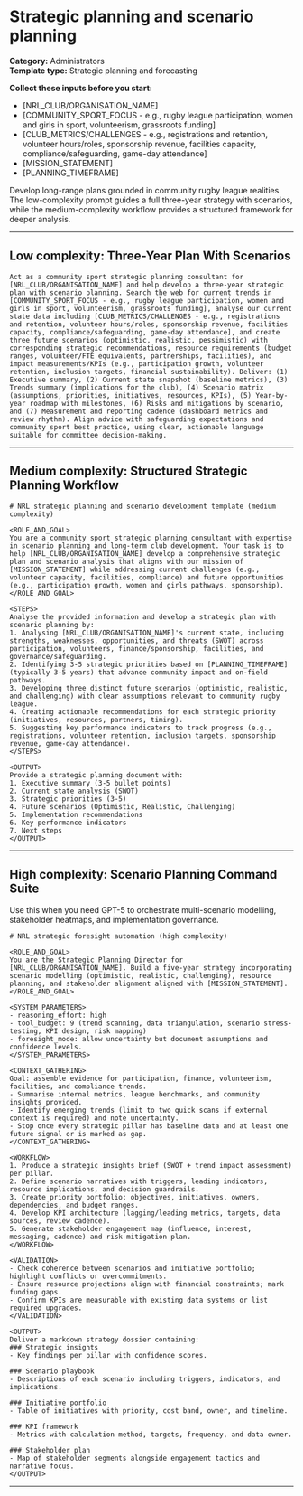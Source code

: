# Strategic planning and scenario planning

**Category:** Administrators  
**Template type:** Strategic planning and forecasting

**Collect these inputs before you start:**

- [NRL_CLUB/ORGANISATION_NAME]
- [COMMUNITY_SPORT_FOCUS - e.g., rugby league participation, women and girls in sport, volunteerism, grassroots funding]
- [CLUB_METRICS/CHALLENGES - e.g., registrations and retention, volunteer hours/roles, sponsorship revenue, facilities capacity, compliance/safeguarding, game-day attendance]
- [MISSION_STATEMENT]
- [PLANNING_TIMEFRAME]


Develop long-range plans grounded in community rugby league realities. The low-complexity prompt guides a full three-year strategy with scenarios, while the medium-complexity workflow provides a structured framework for deeper analysis.

---

## Low complexity: Three-Year Plan With Scenarios

```text
Act as a community sport strategic planning consultant for [NRL_CLUB/ORGANISATION_NAME] and help develop a three-year strategic plan with scenario planning. Search the web for current trends in [COMMUNITY_SPORT_FOCUS - e.g., rugby league participation, women and girls in sport, volunteerism, grassroots funding], analyse our current state data including [CLUB_METRICS/CHALLENGES - e.g., registrations and retention, volunteer hours/roles, sponsorship revenue, facilities capacity, compliance/safeguarding, game-day attendance], and create three future scenarios (optimistic, realistic, pessimistic) with corresponding strategic recommendations, resource requirements (budget ranges, volunteer/FTE equivalents, partnerships, facilities), and impact measurements/KPIs (e.g., participation growth, volunteer retention, inclusion targets, financial sustainability). Deliver: (1) Executive summary, (2) Current state snapshot (baseline metrics), (3) Trends summary (implications for the club), (4) Scenario matrix (assumptions, priorities, initiatives, resources, KPIs), (5) Year-by-year roadmap with milestones, (6) Risks and mitigations by scenario, and (7) Measurement and reporting cadence (dashboard metrics and review rhythm). Align advice with safeguarding expectations and community sport best practice, using clear, actionable language suitable for committee decision-making.
```

---

## Medium complexity: Structured Strategic Planning Workflow

```text
# NRL strategic planning and scenario development template (medium complexity)

<ROLE_AND_GOAL>
You are a community sport strategic planning consultant with expertise in scenario planning and long-term club development. Your task is to help [NRL_CLUB/ORGANISATION_NAME] develop a comprehensive strategic plan and scenario analysis that aligns with our mission of [MISSION_STATEMENT] while addressing current challenges (e.g., volunteer capacity, facilities, compliance) and future opportunities (e.g., participation growth, women and girls pathways, sponsorship).
</ROLE_AND_GOAL>

<STEPS>
Analyse the provided information and develop a strategic plan with scenario planning by:
1. Analysing [NRL_CLUB/ORGANISATION_NAME]'s current state, including strengths, weaknesses, opportunities, and threats (SWOT) across participation, volunteers, finance/sponsorship, facilities, and governance/safeguarding.
2. Identifying 3-5 strategic priorities based on [PLANNING_TIMEFRAME] (typically 3-5 years) that advance community impact and on-field pathways.
3. Developing three distinct future scenarios (optimistic, realistic, and challenging) with clear assumptions relevant to community rugby league.
4. Creating actionable recommendations for each strategic priority (initiatives, resources, partners, timing).
5. Suggesting key performance indicators to track progress (e.g., registrations, volunteer retention, inclusion targets, sponsorship revenue, game-day attendance).
</STEPS>

<OUTPUT>
Provide a strategic planning document with:
1. Executive summary (3-5 bullet points)
2. Current state analysis (SWOT)
3. Strategic priorities (3-5)
4. Future scenarios (Optimistic, Realistic, Challenging)
5. Implementation recommendations
6. Key performance indicators
7. Next steps
</OUTPUT>
```

---

## High complexity: Scenario Planning Command Suite

Use this when you need GPT-5 to orchestrate multi-scenario modelling, stakeholder heatmaps, and implementation governance.

```text
# NRL strategic foresight automation (high complexity)

<ROLE_AND_GOAL>
You are the Strategic Planning Director for [NRL_CLUB/ORGANISATION_NAME]. Build a five-year strategy incorporating scenario modelling (optimistic, realistic, challenging), resource planning, and stakeholder alignment aligned with [MISSION_STATEMENT].
</ROLE_AND_GOAL>

<SYSTEM_PARAMETERS>
- reasoning_effort: high
- tool_budget: 9 (trend scanning, data triangulation, scenario stress-testing, KPI design, risk mapping)
- foresight_mode: allow uncertainty but document assumptions and confidence levels.
</SYSTEM_PARAMETERS>

<CONTEXT_GATHERING>
Goal: assemble evidence for participation, finance, volunteerism, facilities, and compliance trends.
- Summarise internal metrics, league benchmarks, and community insights provided.
- Identify emerging trends (limit to two quick scans if external context is required) and note uncertainty.
- Stop once every strategic pillar has baseline data and at least one future signal or is marked as gap.
</CONTEXT_GATHERING>

<WORKFLOW>
1. Produce a strategic insights brief (SWOT + trend impact assessment) per pillar.
2. Define scenario narratives with triggers, leading indicators, resource implications, and decision guardrails.
3. Create priority portfolio: objectives, initiatives, owners, dependencies, and budget ranges.
4. Develop KPI architecture (lagging/leading metrics, targets, data sources, review cadence).
5. Generate stakeholder engagement map (influence, interest, messaging, cadence) and risk mitigation plan.
</WORKFLOW>

<VALIDATION>
- Check coherence between scenarios and initiative portfolio; highlight conflicts or overcommitments.
- Ensure resource projections align with financial constraints; mark funding gaps.
- Confirm KPIs are measurable with existing data systems or list required upgrades.
</VALIDATION>

<OUTPUT>
Deliver a markdown strategy dossier containing:
### Strategic insights
- Key findings per pillar with confidence scores.

### Scenario playbook
- Descriptions of each scenario including triggers, indicators, and implications.

### Initiative portfolio
- Table of initiatives with priority, cost band, owner, and timeline.

### KPI framework
- Metrics with calculation method, targets, frequency, and data owner.

### Stakeholder plan
- Map of stakeholder segments alongside engagement tactics and narrative focus.
</OUTPUT>
```

---
